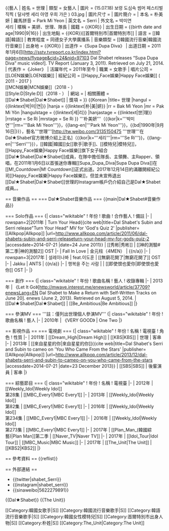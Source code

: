 {{藝人
| 姓名 = 世理
| 類型 = 女藝人
| 圖片 = (15.07.18) 보령 도심속 썸머 페스티벌 직찍 ( 달샤벳 세리 아영 우희 가은 ) 03.jpg
| 圖片尺寸 = 
| 圖片簡介 =
| 本名 = 朴美妍
| 羅馬拼音 = Park Mi Yeon
| 英文名 = Serri
| 外文名 = 박미연<br>세리
| 暱稱 = 美妍、世理、隊長
| 國籍 = {{KOR}}
| 出生日期 = {{birth date and age|1990|9|16}}
| 出生地點 = {{KOR}}[[首爾特別市|首爾特別市]]
| 語言 = [[韓語|韓語]]
| 教育程度 = 同德女子大學廣播系
| 音樂類型 = [[韓國流行音樂|韓國流行音樂]]
| 出身地 = {{KOR}}
| 出道作 =《Supa Dupa Diva》
| 出道日期 = 2011年1月6日<ref>[http://sstv.tvreport.co.kr/index.html?page=news/flypage&cid=24&nid=97103 Dal Shabet releases “Supa Dupa Diva” music video!]. TV Report (January 3, 2011). Retrieved on July 21, 2014.</ref>
| 代表作 =《Joker》
| 活躍年代 = 2011年至今
| 職業 = 女歌手
| 唱片公司 = [[LOEN娛樂|LOEN娛樂]]
| 經紀公司 = [[Happy_Face娛樂|Happy Face娛樂]] ( 2011 - 2017 )<br />[[MCN娛樂|MCN娛樂]]（2018 - ）<br />[[Style:D|Style:D]]（2018 - ）
| 網站 =
| 相關團體 = [[Dal★Shabet|Dal★Shabet]]
| 獎項 =
}}
{{Korean
|title= 世理
|hangul = {{linktext|박|미|연|}}
|hanja = {{linktext|朴|美|妍}}
|rr = Bak Mi Yeon
|mr = Pak Mi Yŏn
|hangulstage = {{linktext|세|리}}
|hanjastage = {{linktext|世|理}}
|rrstage = Se Ri
|mrstage = Se Ri
}}
'''朴美妍'''（{{kor|k='''박미연'''|rm='''Bak Mi Yeon'''}}，{{lang-en|'''Park Mi Yeon'''}}，{{bd|1990年|9月16日|}}），藝名'''世理'''<ref>[http://tw.weibo.com/3135150475 '''世理'''在Dal★Shabet官方微博介紹上正名]</ref>（{{kor|k='''세리'''|rm='''Se Ri'''}}，{{lang-en|'''Serri'''}}），[[韓國|韓國]]女[[歌手|歌手]]、[[模特兒|模特兒]]，[[Happy_Face娛樂|Happy Face娛樂]]旗下女子組合[[Dal★Shabet|Dal★Shabet]]成員，在隊中擔任隊長、主領舞、主Rapper、領唱，在2011年1月6日以首張迷你專輯[[Supa_Dupa_Diva|Supa Dupa Diva]]在[[M!_Countdown|M! Countdown]]正式出道。2017年12月14日約滿離開經紀公司[[Happy_Face娛樂|Happy Face娛樂]]，但並未宣佈退出[[Dal★Shabet|Dal★Shabet]]<ref>世理的Instagram帳戶仍介紹自己是Dal★Shabet成員。</ref>。

== 音樂作品 ==
=== Dal★Shabet音樂作品 ===
{{main|Dal★Shabet#音樂作品}}

=== Solo作品 ===
{| class="wikitable"
! 年份
! 歌曲
! 合作藝人
! 備註
|-
| rowspan=2|2011年
| Turn Your Head<ref>{{cite web|title=Dal Shabet's Subin and Serri release"Turn Your Head" MV for 'God's Quiz 2' |publisher=[[Allkpop|Allkpop]] |url=http://www.allkpop.com/article/2011/06/dal-shabets-subin-and-serri-releaseturn-your-head-mv-for-gods-quiz-2 |accessdate=2014-07-21 |date=24 June 2011}}</ref>
| [[秀彬|秀彬]]
| [[神的測驗#第二季|神的測驗2]] OST
|-
| Fall In Love
| 金元柱（4MEN）
| {{n/a}}
|-
| rowspan=3|2017年
| 설레이나봐
| feat.이도훈
| [[無窮花開了|無窮花開了]] OST
|-
| Jakku
| ANTS
| {{n/a}}
|-
| 행복을 주는 사람
| 
| [[即使恨也愛你|即使恨也愛你]] OST
|-
|}

=== 創作 ===
{| class="wikitable"
! 年份
! 歌曲名稱
! 藝人
! 收錄專輯
|-
| 2013年
| 《Let It Go》<ref>[http://mwave.interest.me/enewsworld/article/37709?enewsLang=EN Dal Shabet to Make a Return with Self-Written Tracks on June 20]. enews (June 2, 2013). Retrieved on August 5, 2014.</ref>
| [[Dal★Shabet|Dal★Shabet]]
| [[Be_Ambitious|Be Ambitious]]
|}

=== 參演MV ===
'''註：僅列出世理個人參演MV'''
{| class="wikitable"
! 年份
! 歌曲名稱
! 藝人
|-
| 2010年
| 《VERY GOOD》
| One Two
|}

== 影視作品 ==
=== 電視劇 ===
{| class="wikitable"
! 年份
! 名稱
! 電視臺
! 角色
! 性質
|-
| 2011年
| [[Dream_High|Dream High]]
| [[KBS|KBS]]
| 世理
| 客串
|-
| 2013年
| [[來自星星的你|來自星星的你]]<ref>{{cite web|title=Dal Shabet's Serri and Subin to cameo on 'You Who Came From the Stars' |publisher=[[Allkpop|Allkpop]] |url=http://www.allkpop.com/article/2013/12/dal-shabets-serri-and-subin-to-cameo-on-you-who-came-from-the-stars |accessdate=2014-07-21 |date=23 December 2013}}</ref>
| [[SBS|SBS]]
| 後輩演員
| 客串
|}

=== 綜藝節目 ===
{| class="wikitable"
! 年份
! 名稱
! 電視臺
|-
| 2012年
| [[Weekly_Idol|Weekly Idol]]<br>第28集
| [[MBC_Every1|MBC Every1]]
|-
| 2013年
| [[Weekly_Idol|Weekly Idol]]<br>第82集
| [[MBC_Every1|MBC Every1]]
|-
| 2016年
| [[Weekly_Idol|Weekly Idol]]<br>第234集
| [[MBC_Every1|MBC Every1]]
|-
| 2016年
| [[Weekly_Idol|Weekly Idol]]<br>第273集
| [[MBC_Every1|MBC Every1]]
|-
| 2017年
| [[Plan_Man_(韓國綜藝)|Plan Man]]第二季
| [[Naver_TV|Naver TV]]
|-
| 2017年
| [[Idol_Tour|Idol Tour]]
| [[MBC_Music|MBC Music]]
|-
| 2017年
| [[The_Unit|The Unit]]
| [[KBS2|KBS2]]
|}

== 參考資料 ==
{{reflist}}

== 外部連結 ==
* {{twitter|shabet_Serri}}
* {{instagram|shabet_serri}}
* {{sinaweibo|5622279891}}

{{Dal★Shabet}}
{{The Unit}}

[[Category:韓國女歌手|S]]
[[Category:韓國流行音樂歌手|S]]
[[Category:韓語流行音樂歌手|S]]
[[Category:韓國女性模特兒|S]]
[[Category:首爾特別市出身人物|S]]
[[Category:朴姓|S]]
[[Category:The_Unit|Category:The Unit]]